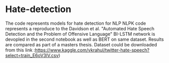 # Hate-detection
The code represents models for hate detection for NLP
NLPK code represents a reproduce to the Davidson et al. "Automated Hate Speech Detection and the Problem of Offensive Language" 
BI-LSTM network is devopled in the second notebook as well as BERT on same dataset.
Results are compared as part of a masters thesis.
Dataset could be downloaded from this link :https://www.kaggle.com/vkrahul/twitter-hate-speech?select=train_E6oV3lV.csv)
